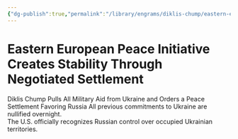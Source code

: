 ```yaml
---
{"dg-publish":true,"permalink":"/library/engrams/diklis-chump/eastern-european-peace-initiative-creates-stability-through-negotiated-settlement/","tags":["DC/Global-Destruction","DC/AS4"]}
---
```


# Eastern European Peace Initiative Creates Stability Through Negotiated Settlement
Diklis Chump Pulls All Military Aid from Ukraine and Orders a Peace Settlement Favoring Russia
	All previous commitments to Ukraine are nullified overnight.  
	The U.S. officially recognizes Russian control over occupied Ukrainian territories.
